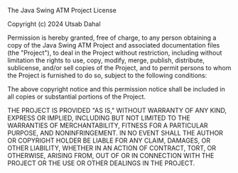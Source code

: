 The Java Swing ATM Project License

Copyright (c) 2024 Utsab Dahal

Permission is hereby granted, free of charge, to any person obtaining a copy
of the Java Swing ATM Project and associated documentation files (the "Project"), 
to deal in the Project without restriction, including without limitation the rights
to use, copy, modify, merge, publish, distribute, sublicense, and/or sell
copies of the Project, and to permit persons to whom the Project is
furnished to do so, subject to the following conditions:

The above copyright notice and this permission notice shall be included in all
copies or substantial portions of the Project.

THE PROJECT IS PROVIDED "AS IS," WITHOUT WARRANTY OF ANY KIND, EXPRESS OR
IMPLIED, INCLUDING BUT NOT LIMITED TO THE WARRANTIES OF MERCHANTABILITY,
FITNESS FOR A PARTICULAR PURPOSE, AND NONINFRINGEMENT. IN NO EVENT SHALL THE
AUTHOR OR COPYRIGHT HOLDER BE LIABLE FOR ANY CLAIM, DAMAGES, OR OTHER
LIABILITY, WHETHER IN AN ACTION OF CONTRACT, TORT, OR OTHERWISE, ARISING FROM,
OUT OF OR IN CONNECTION WITH THE PROJECT OR THE USE OR OTHER DEALINGS IN THE
PROJECT.
